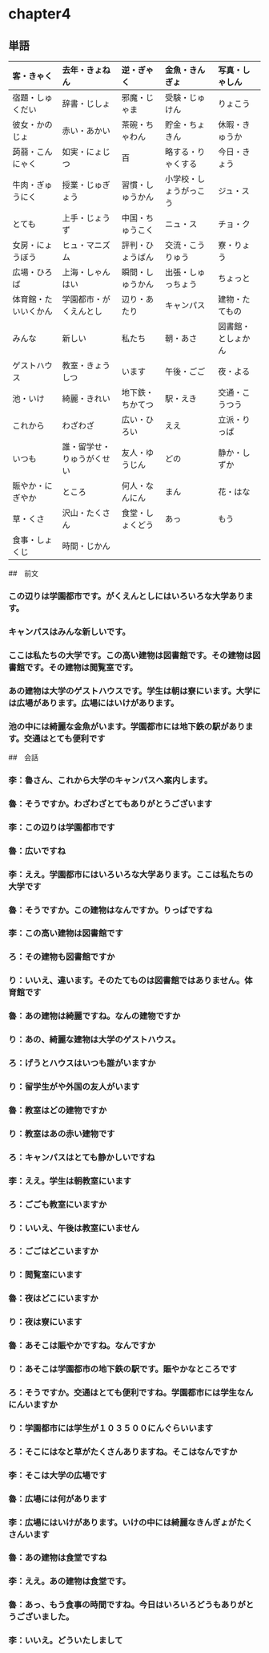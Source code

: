 # chapter4
## 単語
| 客・きゃく           | 去年・きょねん             | 逆・ぎゃく       | 金魚・きんぎょ         | 写真・しゃしん                          |
|:---------------------|:---------------------------|:-----------------|:-----------------------|:----------------------------------------|
| 宿題・しゅくだい     | 辞書・じしょ               | 邪魔・じゃま     | 受験・じゅけん         | りょこう                                |
| 彼女・かのじょ       | 赤い・あかい               | 茶碗・ちゃわん   | 貯金・ちょきん         | 休暇・きゅうか                          |
| 蒟蒻・こんにゃく     | 如実・にょじつ             | 百               | 略する・りゃくする     | 今日・きょう                            |
| 牛肉・ぎゅうにく     | 授業・じゅぎょう           | 習慣・しゅうかん | 小学校・しょうがっこう | ジュ・ス                                |
| とても               | 上手・じょうず             | 中国・ちゅうこく | ニュ・ス               | チョ・ク                                |
| 女房・にょうぼう     | ヒュ・マニズム             | 評判・ひょうばん | 交流・こうりゅう       | 寮・りょう                              |
| 広場・ひろば         | 上海・しゃんはい           | 瞬間・しゅうかん | 出張・しゅっちょう     | ちょっと                                |
| 体育館・たいいくかん | 学園都市・がくえんとし     | 辺り・あたり     | キャンパス             | 建物・たてもの                          |
| みんな               | 新しい                     | 私たち           | 朝・あさ               | 図書館・としょかん|閲覧室・えつらんしつ |
| ゲストハウス         | 教室・きょうしつ           | います           | 午後・ごご             | 夜・よる                                |
| 池・いけ             | 綺麗・きれい               | 地下鉄・ちかてつ | 駅・えき               | 交通・こうつう                          |
| これから             | わざわざ                   | 広い・ひろい     | ええ                   | 立派・りっぱ                            |
| いつも               | 誰・留学せ・りゅうがくせい | 友人・ゆうじん   | どの                   | 静か・しずか                            |
| 賑やか・にぎやか     | ところ                     | 何人・なんにん   | まん                   | 花・はな                                |
| 草・くさ             | 沢山・たくさん             | 食堂・しょくどう | あっ                   | もう                                    |
| 食事・しょくじ       | 時間・じかん               |                  |                        |                                         |

##　前文
### この辺りは学園都市です。がくえんとしにはいろいろな大学あります。
### キャンパスはみんな新しいです。
### ここは私たちの大学です。この高い建物は図書館です。その建物は図書館です。その建物は閲覧室です。
### あの建物は大学のゲストハウスです。学生は朝は寮にいます。大学には広場があります。広場にはいけがあります。
### 池の中には綺麗な金魚がいます。学園都市には地下鉄の駅があります。交通はとても便利です

##　会話
### 李：魯さん、これから大学のキャンパスへ案内します。
### 魯：そうですか。わざわざとてもありがとうございます
### 李：この辺りは学園都市です
### 魯：広いですね
### 李：ええ。学園都市にはいろいろな大学あります。ここは私たちの大学です
### 魯：そうですか。この建物はなんですか。りっぱですね
### 李：この高い建物は図書館です
### ろ：その建物も図書館ですか
### り：いいえ、違います。そのたてものは図書館ではありません。体育館です
### 魯：あの建物は綺麗ですね。なんの建物ですか
### り：あの、綺麗な建物は大学のゲストハウス。
### ろ：げうとハウスはいつも誰がいますか
### り：留学生がや外国の友人がいます
### 魯：教室はどの建物ですか
### り：教室はあの赤い建物です
### ろ：キャンパスはとても静かしいですね
### 李：ええ。学生は朝教室にいます
### ろ：ごごも教室にいますか
### り：いいえ、午後は教室にいません
### ろ：ごごはどこいますか
### り：閲覧室にいます
### 魯：夜はどこにいますか
### り：夜は寮にいます
### 魯：あそこは賑やかですね。なんですか
### り：あそこは学園都市の地下鉄の駅です。賑やかなところです
### ろ：そうですか。交通はとても便利ですね。学園都市には学生なんにんいますか
### り：学園都市には学生が１０３５００にんぐらいいます
### ろ：そこにはなと草がたくさんありますね。そこはなんですか
### 李：そこは大学の広場です
### 魯：広場には何があります
### 李：広場にはいけがあります。いけの中には綺麗なきんぎょがたくさんいます
### 魯：あの建物は食堂ですね
### 李：ええ。あの建物は食堂です。
### 魯：あっ、もう食事の時間ですね。今日はいろいろどうもありがとうございました。
### 李：いいえ。どういたしまして

